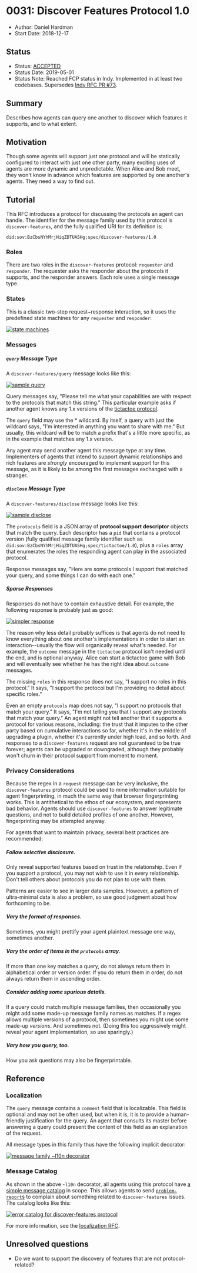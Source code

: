 # 0031: Discover Features Protocol 1.0
- Author: Daniel Hardman
- Start Date: 2018-12-17

## Status
- Status: [ACCEPTED](/README.md#rfc-lifecycle)
- Status Date: 2019-05-01
- Status Note: Reached FCP status in Indy. Implemented in at least two codebases.
  Supersedes [Indy RFC PR #73](https://github.com/hyperledger/indy-hipe/pull/73).

## Summary

Describes how agents can query one another to discover which features
it supports, and to what extent.

## Motivation
[motivation]: #motivation

Though some agents will support just one protocol and will be
statically configured to interact with just one other party, many
exciting uses of agents are more dynamic and unpredictable. When
Alice and Bob meet, they won't know in advance which features are
supported by one another's agents. They need a way to find out.

## Tutorial
[tutorial]: #tutorial

This RFC introduces a protocol for discussing the protocols an agent
can handle. The identifier for the message family used by this protocol is
`discover-features`, and the fully qualified URI for its definition is:

    did:sov:BzCbsNYhMrjHiqZDTUASHg;spec/discover-features/1.0
    
### Roles

There are two roles in the `discover-features` protocol: `requester` and
`responder`. The requester asks the responder about the protocols it
supports, and the responder answers. Each role uses a single message type.

### States

This is a classic two-step request~response interaction, so it uses the
predefined state machines for any `requester` and `responder`:

[![state machines](state-machines.png)](https://docs.google.com/spreadsheets/d/1smY8qhG1qqGs0NH9g2hV4b7mDqrM6MIsmNI93tor2qk/edit)

### Messages
##### `query` Message Type

A `discover-features/query` message looks like this:

[![sample query](query.png)](query.json)

Query messages say, "Please tell me what your capabilities are with
respect to the protocols that match this string." This particular example
asks if another agent knows any 1.x versions of the [tictactoe protocol](
../../concepts/0003-protocols/tictactoe-1.0/README.md
).

The `query` field may use the * wildcard. By itself, a query with just
the wildcard says, "I'm interested in anything you want to share with
me." But usually, this wildcard will be to match a prefix that's a little
more specific, as in the example that matches any 1.x version.

Any agent may send another agent this message type at any time.
Implementers of agents that intend to support dynamic relationships
and rich features are *strongly* encouraged to implement support
for this message, as it is likely to be among the first messages
exchanged with a stranger.

##### `disclose` Message Type

A `discover-features/disclose` message looks like this:

[![sample disclose](disclose.png)](disclose.json)

The `protocols` field is a JSON array of __protocol support descriptor__
objects that match the query. Each descriptor has a `pid` that contains
a protocol version (fully qualified message family identifier such as
`did:sov:BzCbsNYhMrjHiqZDTUASHg;spec/tictactoe/1.0`), plus a `roles`
array that enumerates the roles the responding agent
can play in the associated protocol.

Response messages say, "Here are some protocols I support that matched
your query, and some things I can do with each one."

##### Sparse Responses

Responses do not have to contain exhaustive detail. For example, the following
response is probably just as good:

[![simpler response](simpler-response.png)](simpler-response.json)

The reason why less detail probably suffices is that agents do not need to
know everything about one another's implementations in order to start an
interaction--usually the flow will organically reveal what's needed. For
example, the `outcome` message in the `tictactoe` protocol isn't needed
until the end, and is optional anyway. Alice can start a tictactoe game
with Bob and will eventually see whether he has the right idea about
`outcome` messages.

The missing `roles` in this response does not say, "I support no roles
in this protocol." It says, "I support the protocol but
I'm providing no detail about specific roles."

Even an empty `protocols` map does not say, "I support no protocols
that match your query." It says, "I'm not telling you that I support any
protocols that match your query." An agent might not tell another that
it supports a protocol for various reasons, including: the trust that
it imputes to the other party based on cumulative interactions so far,
whether it's in the middle of upgrading a plugin, whether it's currently
under high load, and so forth. And responses to a `discover-features` request are
not guaranteed to be true forever; agents can be upgraded or downgraded,
although they probably won't churn in their protocol support from moment
to moment.

### Privacy Considerations

Because the regex in a `request` message can be very inclusive, the `discover-features`
protocol could be used to mine information suitable for agent fingerprinting,
in much the same way that browser fingerprinting works. This is antithetical
to the ethos of our ecosystem, and represents bad behavior. Agents should
use `discover-features` to answer legitimate questions, and not to build detailed
profiles of one another. However, fingerprinting may be attempted
anyway.

For agents that want to maintain privacy, several best practices are
recommended:

##### Follow selective disclosure.

Only reveal supported features based on trust in the relationship.
Even if you support a protocol, you may not wish to use it in
every relationship. Don't tell others about protocols you do
not plan to use with them.

Patterns are easier to see in larger data samples. However, a pattern
of ultra-minimal data is also a problem, so use good judgment about
how forthcoming to be.

##### Vary the format of responses.

Sometimes, you might prettify your agent plaintext message one way,
sometimes another.

##### Vary the order of items in the `protocols` array.

If more than one key matches a query, do not always return them in
alphabetical order or version order. If you do return them in order,
do not always return them in ascending order.

##### Consider adding some spurious details.

If a query could match multiple message families, then occasionally
you might add some made-up message family names as matches. If a regex
allows multiple versions of a protocol, then sometimes you might use some
made-up *versions*. And sometimes not. (Doing this too aggressively
might reveal your agent implementation, so use sparingly.)

##### Vary how you query, too.

How you ask questions may also be fingerprintable.
 
## Reference

### Localization

The `query` message contains a `comment` field that is localizable.
This field is optional and may not be often used, but when it is,
it is to provide a human-friendly justification for the query. An
agent that consults its master before answering a query could present
the content of this field as an explanation of the request.

All message types in this family thus have the following implicit
decorator:

[![message family ~l10n decorator](protocol-discovery~l10n.png)](protocol-discovery~l10n.json)

### Message Catalog

As shown in the above `~l10n` decorator, all agents using this protocol have
[a simple message catalog](catalog.json) in scope. This allows agents to
send [`problem-report`s](
https://github.com/hyperledger/indy-hipe/blob/6a5e4fe2/text/error-handling/README.md#the-problem-report-message-type
) to complain about something related to `discover-features` issues.
The catalog looks like this:

[![error catalog for discover-features protocol](catalog.png)](catalog.json)

For more information, see the [localization
RFC](https://github.com/hyperledger/indy-hipe/blob/569357c6/text/localized-messages/README.md).

## Unresolved questions

- Do we want to support the discovery of features that are not protocol-related?
